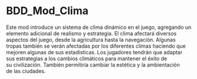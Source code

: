 # BDD_Mod_Clima
Este mod introduce un sistema de clima dinámico en el juego, agregando un elemento adicional de realismo y estrategia. El clima afectará diversos aspectos del juego, desde la agricultura hasta la navegación. Algunas tropas también se verán afectadas por los diferentes climas haciendo que mejoren algunas de sus estadísticas. Los jugadores tendrán que adaptar sus estrategias a los cambios climáticos para mantener el éxito de su civilización. También permitiría cambiar la estética y la ambientación de las ciudades.
